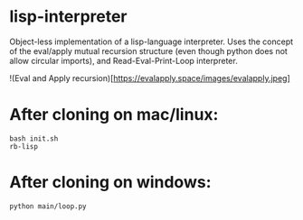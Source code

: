 # lisp-interpreter
Object-less implementation of a lisp-language interpreter.
Uses the concept of the eval/apply mutual recursion structure (even though python does not allow circular imports), and Read-Eval-Print-Loop interpreter.

!(Eval and Apply recursion)[https://evalapply.space/images/evalapply.jpeg]

# After cloning on mac/linux:
```
bash init.sh
rb-lisp
```

# After cloning on windows:
```
python main/loop.py
```
